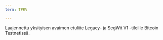 ```yaml
---
term: TPRV

---
```

Laajennettu yksityisen avaimen etuliite Legacy- ja SegWit V1 -tileille Bitcoin Testnetissä.